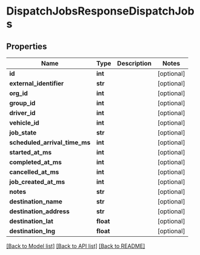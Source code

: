 # DispatchJobsResponseDispatchJobs

## Properties
Name | Type | Description | Notes
------------ | ------------- | ------------- | -------------
**id** | **int** |  | [optional] 
**external_identifier** | **str** |  | [optional] 
**org_id** | **int** |  | [optional] 
**group_id** | **int** |  | [optional] 
**driver_id** | **int** |  | [optional] 
**vehicle_id** | **int** |  | [optional] 
**job_state** | **str** |  | [optional] 
**scheduled_arrival_time_ms** | **int** |  | [optional] 
**started_at_ms** | **int** |  | [optional] 
**completed_at_ms** | **int** |  | [optional] 
**cancelled_at_ms** | **int** |  | [optional] 
**job_created_at_ms** | **int** |  | [optional] 
**notes** | **str** |  | [optional] 
**destination_name** | **str** |  | [optional] 
**destination_address** | **str** |  | [optional] 
**destination_lat** | **float** |  | [optional] 
**destination_lng** | **float** |  | [optional] 

[[Back to Model list]](../README.md#documentation-for-models) [[Back to API list]](../README.md#documentation-for-api-endpoints) [[Back to README]](../README.md)


